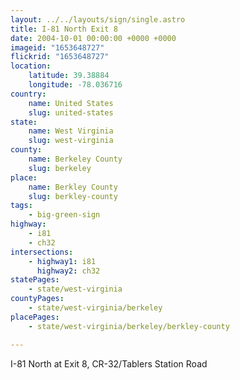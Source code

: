 ```yaml
---
layout: ../../layouts/sign/single.astro
title: I-81 North Exit 8
date: 2004-10-01 00:00:00 +0000 +0000
imageid: "1653648727"
flickrid: "1653648727"
location:
    latitude: 39.38884
    longitude: -78.036716
country:
    name: United States
    slug: united-states
state:
    name: West Virginia
    slug: west-virginia
county:
    name: Berkeley County
    slug: berkeley
place:
    name: Berkley County
    slug: berkley-county
tags:
    - big-green-sign
highway:
    - i81
    - ch32
intersections:
    - highway1: i81
      highway2: ch32
statePages:
    - state/west-virginia
countyPages:
    - state/west-virginia/berkeley
placePages:
    - state/west-virginia/berkeley/berkley-county

---
```

I-81 North at Exit 8, CR-32/Tablers Station Road 